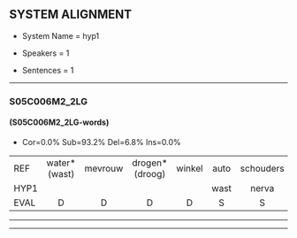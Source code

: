 
## SYSTEM ALIGNMENT

- System Name = hyp1

- Speakers = 1

- Sentences = 1

---

### S05C006M2_2LG

#### (S05C006M2_2LG-words)

- Cor=0.0%	Sub=93.2%	Del=6.8%	Ins=0.0%

|  |  |  |  |  |  |  |  |  |  |  |  |  |  |  |  |  |  |  |  |  |  |  |  |  |  |  |  |  |  |  |  |  |  |  |  |  |  |  |  |  |  |  |  |  |  |  |  |  |  |  |  |  |  |  |  |  |  |  |  |
|:--- |:---:|:---:|:---:|:---:|:---:|:---:|:---:|:---:|:---:|:---:|:---:|:---:|:---:|:---:|:---:|:---:|:---:|:---:|:---:|:---:|:---:|:---:|:---:|:---:|:---:|:---:|:---:|:---:|:---:|:---:|:---:|:---:|:---:|:---:|:---:|:---:|:---:|:---:|:---:|:---:|:---:|:---:|:---:|:---:|:---:|:---:|:---:|:---:|:---:|:---:|:---:|:---:|:---:|:---:|:---:|:---:|:---:|:---:|:---:|
| REF | water*(wast) | mevrouw | drogen*(droog) | winkel | auto | schouders | verhaal | koning | moeilijk | speelplaats | * | drinken | * | * | hoofdpijn | regen | vliegtuig | stoppen | opnieuw | * | * | gooien | * | sneeuwen | moeder | * | liedje | potlood | fietsbel | * | vinger | dichtbij | * | meisje | chauffeur | * | *s | muziek | waarom | scheuren | lawaai | * | zwemmen | vuurwerk | * | appel*(appelen) | cola | * | kussen*(klussen) | eerste | circus | * | kleuren | voetbal | * | vlinder | * | * | * |
| HYP1 |  |  |  |  | wast | nerva | tero | win | gul | aoto | uldu | vre | kon | ginm | lik | sveel | lat | o | n | honfedae | gre | o | en | en | o | o | e | g | e | en | el | enge | tog | ge | mije | ga | hozie | ik | ar | mom | gde | l | i | g | cener | uh | a | u | em | kop | ha | ken | ertw | kluh | lon | hoe | en | vha | ja |
| EVAL | D | D | D | D | S | S | S | S | S | S | S | S | S | S | S | S | S | S | S | S | S | S | S | S | S | S | S | S | S | S | S | S | S | S | S | S | S | S | S | S | S | S | S | S | S | S | S | S | S | S | S | S | S | S | S | S | S | S | S |
---

---
